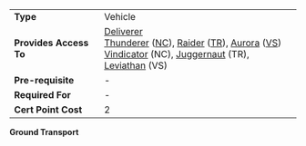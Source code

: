 |     |     |
| --- | --- |
| **Type** | Vehicle |
| **Provides Access To** | [Deliverer](../vehicles/Deliverer.md)  <br>[Thunderer](../vehicles/Thunderer.md) ([NC](../terminology/New_Conglomerate.md)), [Raider](../vehicles/Raider.md) ([TR](../terminology/Terran_Republic.md)), [Aurora](../vehicles/Aurora.md) ([VS](../terminology/Vanu_Sovereignty.md))  <br>[Vindicator](../vehicles/Vindicator.md) (NC), [Juggernaut](../vehicles/Juggernaut.md) (TR), [Leviathan](../vehicles/Leviathan.md) (VS) |
| **Pre-requisite** | -   |
| **Required For** | -   |
| **Cert Point Cost** | 2   |

**Ground Transport**
